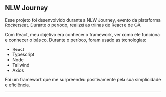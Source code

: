 
## NLW Journey

Esse projeto foi desenvolvido durante a NLW Journey, evento da plataforma Rocketseat. Durante o período, realizei as trilhas de React e de C#.

Com React, meu objetivo era conhecer o framework, ver como ele funciona e conhecer o básico. Durante o período, foram usado as tecnologias:
- React
- Typescript
- Node
- Tailwind
- Axios

Foi um framework que me surpreendeu positivamente pela sua simplicidade e eficiência.

---
